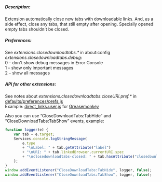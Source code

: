﻿##### Description:
Extension automatically close new tabs with downloadable links. And, as a side effect, close any tabs, that still empty after opening. Specially opened empty tabs shouldn't be closed.
<br>
##### Preferences:
See _extensions.closedownloadtabs.*_ in about:config
<br>_extensions.closedownloadtabs.debug_:
<br>0 – don't show debug messages in Error Console
<br>1 – show only important messages
<br>2 – show all messages
<br>
##### API for other extensions:
See notes about _extensions.closedownloadtabs.closeURI.pref.*_ in [defaults/preferences/prefs.js](/Infocatcher/Close_Download_Tabs/blob/master/defaults/preferences/prefs.js#files)
<br>Example: [direct_links.user.js](/Infocatcher/UserScripts/blob/62ddfe043ac807ceea3fe374c00dda3dcde16447/Direct_Links/direct_links.user.js#L70) for [Greasemonkey](https://addons.mozilla.org/firefox/addon/greasemonkey/)

Also you can use “CloseDownloadTabs:TabHide” and “CloseDownloadTabs:TabShow” events, example:
```javascript
function logger(e) {
	var tab = e.target;
	Services.console.logStringMessage(
		e.type
		+ "\nLabel: " + tab.getAttribute("label")
		+ "\nURI: " + tab.linkedBrowser.currentURI.spec
		+ "\nclosedownloadtabs-closed: " + tab.hasAttribute("closedownloadtabs-closed")
	);
}
window.addEventListener("CloseDownloadTabs:TabHide", logger, false);
window.addEventListener("CloseDownloadTabs:TabShow", logger, false);
```